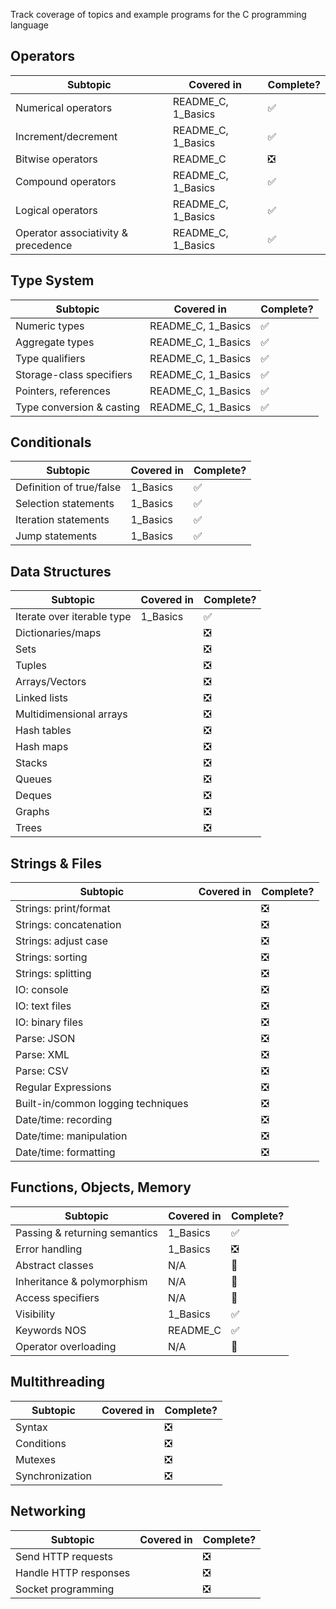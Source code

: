 []()Track coverage of topics and example programs for the C programming language

## Operators

| Subtopic                            | Covered in         | Complete? |
| ----------------------------------- | ------------------ | --------- |
| Numerical operators                 | README_C, 1_Basics | ✅         |
| Increment/decrement                 | README_C, 1_Basics | ✅         |
| Bitwise operators                   | README_C           | ❎         |
| Compound operators                  | README_C, 1_Basics | ✅         |
| Logical operators                   | README_C, 1_Basics | ✅         |
| Operator associativity & precedence | README_C, 1_Basics | ✅         |
## Type System

| Subtopic                  | Covered in         | Complete? |
| ------------------------- | ------------------ | --------- |
| Numeric types             | README_C, 1_Basics | ✅         |
| Aggregate types           | README_C, 1_Basics | ✅         |
| Type qualifiers           | README_C, 1_Basics | ✅         |
| Storage-class specifiers  | README_C, 1_Basics | ✅         |
| Pointers, references      | README_C, 1_Basics | ✅         |
| Type conversion & casting | README_C, 1_Basics | ✅         |
## Conditionals

| Subtopic                 | Covered in | Complete? |
| ------------------------ | ---------- | --------- |
| Definition of true/false | 1_Basics   | ✅         |
| Selection statements     | 1_Basics   | ✅         |
| Iteration statements     | 1_Basics   | ✅         |
| Jump statements          | 1_Basics   | ✅         |
## Data Structures

| Subtopic                   | Covered in | Complete? |
| -------------------------- | ---------- | --------- |
| Iterate over iterable type | 1_Basics   | ✅         |
| Dictionaries/maps          |            | ❎         |
| Sets                       |            | ❎         |
| Tuples                     |            | ❎         |
| Arrays/Vectors             |            | ❎         |
| Linked lists               |            | ❎         |
| Multidimensional arrays    |            | ❎         |
| Hash tables                |            | ❎         |
| Hash maps                  |            | ❎         |
| Stacks                     |            | ❎         |
| Queues                     |            | ❎         |
| Deques                     |            | ❎         |
| Graphs                     |            | ❎         |
| Trees                      |            | ❎         |
## Strings & Files

| Subtopic                           | Covered in | Complete? |
| ---------------------------------- | ---------- | --------- |
| Strings: print/format              |            | ❎         |
| Strings: concatenation             |            | ❎         |
| Strings: adjust case               |            | ❎         |
| Strings: sorting                   |            | ❎         |
| Strings: splitting                 |            | ❎         |
| IO: console                        |            | ❎         |
| IO: text files                     |            | ❎         |
| IO: binary files                   |            | ❎         |
| Parse: JSON                        |            | ❎         |
| Parse: XML                         |            | ❎         |
| Parse: CSV                         |            | ❎         |
| Regular Expressions                |            | ❎         |
| Built-in/common logging techniques |            | ❎         |
| Date/time: recording               |            | ❎         |
| Date/time: manipulation            |            | ❎         |
| Date/time: formatting              |            | ❎         |
## Functions, Objects, Memory
| Subtopic                      | Covered in | Complete? |
| ----------------------------- | ---------- | --------- |
| Passing & returning semantics | 1_Basics   | ✅         |
| Error handling                | 1_Basics   | ❎         |
| Abstract classes              | N/A        | 🚫        |
| Inheritance & polymorphism    | N/A        | 🚫        |
| Access specifiers             | N/A        | 🚫        |
| Visibility                    | 1_Basics   | ✅         |
| Keywords NOS                  | README_C   | ✅         |
| Operator overloading          | N/A        | 🚫        |
## Multithreading

| Subtopic        | Covered in | Complete? |
| --------------- | ---------- | --------- |
| Syntax          |            | ❎         |
| Conditions      |            | ❎         |
| Mutexes         |            | ❎         |
| Synchronization |            | ❎         |
## Networking

| Subtopic              | Covered in | Complete? |
| --------------------- | ---------- | --------- |
| Send HTTP requests    |            | ❎         |
| Handle HTTP responses |            | ❎         |
| Socket programming    |            | ❎         |
